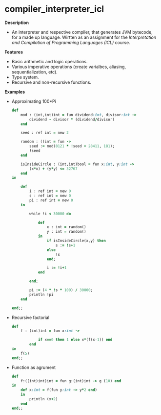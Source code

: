 # compiler_interpreter_icl
<!-- 
**Description**
  - This project was developed by David Machado das Neves nº 55539
  - The compiler/interpreter follows all the specifications for the level 2 language.
  - Both the compiler and interpreter support all the imperative operations, types (with typechecking), functions and recursive functions.

**Compiling and running**
  - Compiling: Both the compiler and the interpreter can be compiled using the makefile inside */src* by running `make`. The makefile first tries to clean all the "old files" and then proceedes with the compilation.
  - To clean all the generated files by the compilation use `make clean` inside */src*.
  - Running the interepreter: After compilation, go to the directory */src* and run `java ICLInterpreter`.
  - Running the compiler: After compilation, go to the directory */src* and run `java ICLCompiler file.icl` (where *file.icl* should be the directory of the file containg the source code to be compiled). The compilation will generate a java program with the same name as the source code without the *.icl* extension. Example: `java ICLCompiler ../examples/pi.icl  ; java pi`.

**Automated tests**
  - Inside the folder */src* there is a *run-tests.sh* script which runs a set of tests automatically. This script tests if all the examples found in the folder */examples* output the correct results, using both the compiler and the interpreter. -->



**Description**
- An interpreter and respective compiler, that generates JVM bytecode, for a made up language. Wirtten as an assignment for the *Interpretation and Compilation of Programming Languages (ICL)* course.

**Features**
- Basic arithmetic and logic operations.
- Various imperative operations (create varialbes, aliasing, sequentialization, etc).
- Type system.
- Recursive and non-recursive functions.

**Examples**
- Approximating 100*Pi
    ```ruby
    def
        mod : (int,int)int = fun dividend:int, divisor:int ->
            dividend - divisor * (dividend/divisor)
        end

        seed : ref int = new 2

        random : ()int = fun ->
            seed := mod(8121 * !seed + 28411, 181);
            !seed
        end

        isInsideCircle : (int,int)bool = fun x:int, y:int ->
            (x*x) + (y*y) <= 32767
        end
    in

        def
            i : ref int = new 0
            s : ref int = new 0
            pi : ref int = new 0
        in

            while !i < 30000 do

                def
                    x : int = random()
                    y : int = random()
                in
                    if isInsideCircle(x,y) then
                        s := !s+1
                    else
                        !s
                    end;

                    i := !i+1
                end

            end;

            pi := (4 * !s * 100) / 30000;
            println !pi
        end

    end;;
    ```

- Recursive factorial
    ```ruby
    def
        f : (int)int = fun x:int -> 

                if x==0 then 1 else x*(f(x-1)) end 
            end
    in
        f(5)
    end;;
    ```

- Function as agrument
    ```ruby
    def 
        f:((int)int)int = fun g:(int)int -> g (10) end
    in
        def x:int = f(fun y:int -> y*2 end)
        in
            println (x+2)
        end
    end;;
    ```
